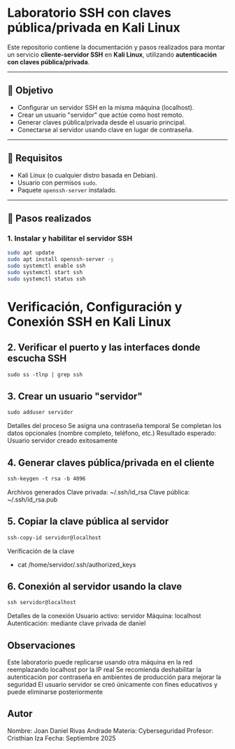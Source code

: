 # Laboratorio SSH con claves pública/privada en Kali Linux

Este repositorio contiene la documentación y pasos realizados para montar 
un servicio **cliente-servidor SSH** en **Kali Linux**, utilizando 
**autenticación con claves pública/privada**.

---

## 🔹 Objetivo
- Configurar un servidor SSH en la misma máquina (localhost).
- Crear un usuario "servidor" que actúe como host remoto.
- Generar claves pública/privada desde el usuario principal.
- Conectarse al servidor usando clave en lugar de contraseña.

---

## 🔹 Requisitos
- Kali Linux (o cualquier distro basada en Debian).
- Usuario con permisos `sudo`.
- Paquete `openssh-server` instalado.

---

## 🔹 Pasos realizados

### 1. Instalar y habilitar el servidor SSH
```bash
sudo apt update
sudo apt install openssh-server -y
sudo systemctl enable ssh
sudo systemctl start ssh
sudo systemctl status ssh
```
# Verificación, Configuración y Conexión SSH en Kali Linux



## 2. Verificar el puerto y las interfaces donde escucha SSH
```bash
sudo ss -tlnp | grep ssh
```
## 3. Crear un usuario "servidor"
```bash
sudo adduser servidor
```
Detalles del proceso
Se asigna una contraseña temporal
Se completan los datos opcionales (nombre completo, teléfono, etc.)
Resultado esperado: Usuario servidor creado exitosamente
## 4. Generar claves pública/privada en el cliente
```bash
ssh-keygen -t rsa -b 4096
```
Archivos generados
Clave privada: ~/.ssh/id_rsa
Clave pública: ~/.ssh/id_rsa.pub
## 5. Copiar la clave pública al servidor
```bash
ssh-copy-id servidor@localhost
```
Verificación de la clave
- cat /home/servidor/.ssh/authorized_keys
## 6. Conexión al servidor usando la clave
```bash
ssh servidor@localhost
```
Detalles de la conexión
Usuario activo: servidor
Máquina: localhost
Autenticación: mediante clave privada de daniel

## Observaciones
Este laboratorio puede replicarse usando otra máquina en la red reemplazando localhost por la IP real
Se recomienda deshabilitar la autenticación por contraseña en ambientes de producción para mejorar la seguridad
El usuario servidor se creó únicamente con fines educativos y puede eliminarse posteriormente
## Autor
Nombre: Joan Daniel Rivas Andrade
Materia: Cyberseguridad
Profesor: Cristhian Iza
Fecha: Septiembre 2025
